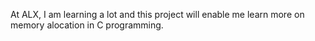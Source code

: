At ALX, I am learning a lot and this project will enable me learn more on memory alocation in C programming. 
